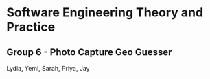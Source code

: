 # Software Engineering Theory and Practice
## Group 6 - Photo Capture Geo Guesser 

Lydia, Yemi, Sarah, Priya, Jay
